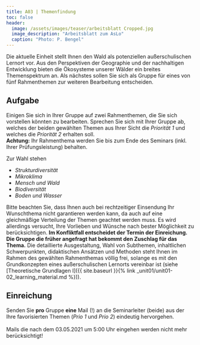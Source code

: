 ```yaml
---
title: A03 | Themenfindung
toc: false
header:
  image: /assets/images/teaser/arbeitsblatt Cropped.jpg
  image_description: "Arbeitsblatt zum AsLo"
  caption: "Photo: P. Bengel"
---
```



Die aktuelle Einheit stellt Ihnen den Wald als potenziellen außerschulischen Lernort vor. 
Aus den Perspektiven der Geographie und der nachhaltigen Entwicklung bieten die Ökosysteme unserer Wälder ein breites Themenspektrum an.
Als nächstes sollen Sie sich als Gruppe für eines von fünf Rahmenthemen zur weiteren Bearbeitung entscheiden.


## Aufgabe
Einigen Sie sich in Ihrer Gruppe auf zwei Rahmenthemen, die Sie sich vorstellen könnten zu bearbeiten.
Sprechen Sie sich mit Ihrer Gruppe ab, welches der beiden gewählten Themen aus Ihrer Sicht die *Priorität 1* und welches die *Priorität 2* erhalten soll.<br>
**Achtung:** Ihr Rahmenthema werden Sie bis zum Ende des Seminars (inkl. Ihrer Prüfungsleistung) behalten.<br>

Zur Wahl stehen
* *Strukturdiversität*
* *Mikroklima*
* *Mensch und Wald*
* *Biodiversität*
* *Boden und Wasser*


Bitte beachten Sie, dass Ihnen auch bei rechtzeitiger Einsendung Ihr Wunschthema nicht garantieren werden kann, 
da auch auf eine gleichmäßige Verteilung der Themen geachtet werden muss. 
Es wird allerdings versucht, Ihre Vorlieben und Wünsche nach bester Möglichkeit zu berücksichtigen.
**Im Konfliktfall entscheidet der Termin der Einreichung.
Die Gruppe die früher angefragt hat bekommt den Zuschlag für das Thema.**
Die detaillierte Ausgestaltung, Wahl von Subthemen, inhaltlichen Schwerpunkten, didaktischen Ansätzen und Methoden 
steht Ihnen im Rahmen des gewählten Rahmenthemas völlig frei, 
solange es mit den Grundkonzepten eines außerschulischen Lernorts vereinbar ist (siehe [Theoretische Grundlagen I]({{ site.baseurl }}{% link _unit01/unit01-02_learning_material.md %})).


## Einreichung
Senden Sie **pro** Gruppe **eine** Mail (!) an die Seminarleiter (beide) aus der Ihre favorisierten Themen (*Prio 1* und *Prio 2*) eindeutig hervorgehen. 
<br>
<br>
Mails die nach dem 03.05.2021 um 5:00 Uhr eingehen werden nicht mehr berücksichtigt!
